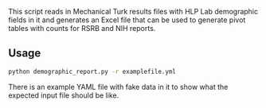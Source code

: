 This script reads in Mechanical Turk results files with HLP Lab demographic fields in it and generates an Excel file that can be used to generate pivot tables with counts for RSRB and NIH reports.

## Usage
```bash
python demographic_report.py -r examplefile.yml
```

There is an example YAML file with fake data in it to show what the expected input file should be like.